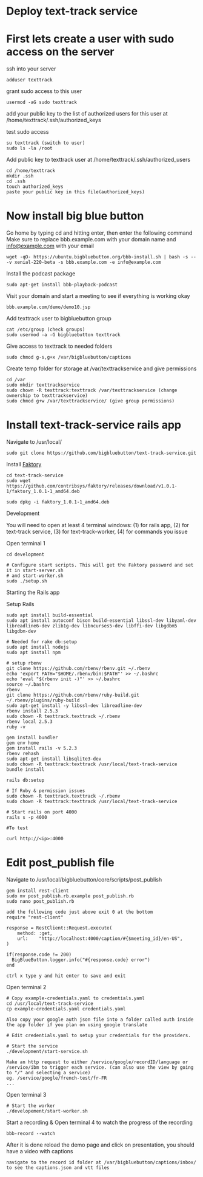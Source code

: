 # Deploy text-track service

# First lets create a user with sudo access on the server

ssh into your server
```
adduser texttrack
```

grant sudo access to this user
```
usermod -aG sudo texttrack
```

add your public key to the list of authorized users for this user at /home/texttrack/.ssh/authorized_keys

test sudo access
```
su texttrack (switch to user)
sudo ls -la /root
```

Add public key to texttrack user at /home/texttrack/.ssh/authorized_users
```
cd /home/texttrack
mkdir .ssh
cd .ssh
touch authorized_keys
paste your public key in this file(authorized_keys)
```

# Now install big blue button

Go home by typing cd and hitting enter, then enter the following command
Make sure to replace bbb.example.com with your domain name and info@example.com with your email
```
wget -qO- https://ubuntu.bigbluebutton.org/bbb-install.sh | bash -s -- -v xenial-220-beta -s bbb.example.com -e info@example.com
```

Install the podcast package
```
sudo apt-get install bbb-playback-podcast
```

Visit your domain and start a meeting to see if everything is working okay
```
bbb.example.com/demo/demo10.jsp
```

Add texttrack user to bigbluebutton group
```
cat /etc/group (check groups)
sudo usermod -a -G bigbluebutton texttrack
```

Give access to texttrack to needed folders
```
sudo chmod g-s,g+x /var/bigbluebutton/captions
```

Create temp folder for storage at /var/texttrackservice and give permissions
```
cd /var
sudo mkdir texttrackservice
sudo chown -R texttrack:texttrack /var/texttrackservice (change ownership to texttrackservice)
sudo chmod g+w /var/texttrackservice/ (give group permissions)
```

# Install text-track-service rails app

Navigate to /usr/local/
```
sudo git clone https://github.com/bigbluebutton/text-track-service.git
```

Install [Faktory](https://github.com/contribsys/faktory/wiki/Installation)

```
cd text-track-service
sudo wget https://github.com/contribsys/faktory/releases/download/v1.0.1-1/faktory_1.0.1-1_amd64.deb

sudo dpkg -i faktory_1.0.1-1_amd64.deb

```

Development

You will need to open at least 4 terminal windows: (1) for rails app,
(2) for text-track service, (3) for text-track-worker, (4) for commands you issue

Open terminal 1

```
cd development

# Configure start scripts. This will get the Faktory password and set it in start-server.sh
# and start-worker.sh
sudo ./setup.sh

```

Starting the Rails app

Setup Rails

```
sudo apt install build-essential
sudo apt install autoconf bison build-essential libssl-dev libyaml-dev libreadline6-dev zlib1g-dev libncurses5-dev libffi-dev libgdbm5 libgdbm-dev

# Needed for rake db:setup
sudo apt install nodejs
sudo apt install npm

# setup rbenv
git clone https://github.com/rbenv/rbenv.git ~/.rbenv
echo 'export PATH="$HOME/.rbenv/bin:$PATH"' >> ~/.bashrc
echo 'eval "$(rbenv init -)"' >> ~/.bashrc
source ~/.bashrc
rbenv
git clone https://github.com/rbenv/ruby-build.git ~/.rbenv/plugins/ruby-build
sudo apt-get install -y libssl-dev libreadline-dev
rbenv install 2.5.3
sudo chown -R texttrack.texttrack ~/.rbenv
rbenv local 2.5.3
ruby -v

gem install bundler
gem env home
gem install rails -v 5.2.3
rbenv rehash
sudo apt-get install libsqlite3-dev
sudo chown -R texttrack:texttrack /usr/local/text-track-service
bundle install

rails db:setup

# If Ruby & permission issues
sudo chown -R texttrack.texttrack ~/.rbenv
sudo chown -R texttrack:texttrack /usr/local/text-track-service

# Start rails on port 4000
rails s -p 4000

#To test

curl http://<ip>:4000

```

# Edit post_publish file

Navigate to /usr/local/bigbluebutton/core/scripts/post_publish 
```
gem install rest-client
sudo mv post_publish.rb.example post_publish.rb
sudo nano post_publish.rb

add the following code just above exit 0 at the bottom
require "rest-client"

response = RestClient::Request.execute(
    method: :get,
    url:    "http://localhost:4000/caption/#{$meeting_id}/en-US",
)

if(response.code != 200)
  BigBlueButton.logger.info("#{response.code} error")
end

ctrl x type y and hit enter to save and exit

```


Open terminal 2

```
# Copy example-credentials.yaml to credentials.yaml
cd /usr/local/text-track-service
cp example-credentials.yaml credentials.yaml

Also copy your google auth json file into a folder called auth inside the app folder if you plan on using google translate

# Edit credentials.yaml to setup your credentials for the providers.

# Start the service
./development/start-service.sh

Make an http request to either /service/google/recordID/language or /service/ibm to trigger each service. (can also use the view by going to "/" and selecting a service)
eg. /service/google/french-test/fr-FR
...
```

Open terminal 3

```
# Start the worker
./developement/start-worker.sh
```

Start a recording & Open terminal 4 to watch the progress of the recording

```
bbb-record --watch
```

After it is done reload the demo page and click on presentation, you should have a video with captions
```
navigate to the record id folder at /var/bigbluebutton/captions/inbox/ to see the captions.json and vtt files
```

